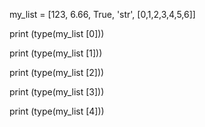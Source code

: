 my_list = [123, 6.66, True, 'str', [0,1,2,3,4,5,6]]

print (type(my_list [0]))

print (type(my_list [1]))

print (type(my_list [2]))

print (type(my_list [3]))

print (type(my_list [4]))